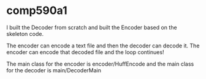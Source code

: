 # comp590a1
I built the Decoder from scratch and built the Encoder based on the skeleton code. 

The encoder can encode a text file and then the decoder can decode it. The encoder can encode that decoded file and the loop continues!

The main class for the encoder is encoder/HuffEncode and the main class for the decoder is main/DecoderMain
